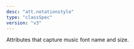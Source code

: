 ```yaml
---
desc: "att.notationstyle"
type: "classSpec"
version: "v3"
---
```


Attributes that capture music font name and size.